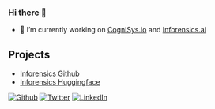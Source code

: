 ### Hi there 👋

- 🔭 I’m currently working on [CogniSys.io](https://cognisys.io) and [Inforensics.ai](https://inforensics.ai)

## Projects
- [Inforensics Github](https://github.com/Inforensics)
- [Inforensics Huggingface](https://huggingface.co/Inforensics)

<p><a href="https://github.com/jaschadub" target="_blank"><img alt="Github" src="https://img.shields.io/badge/GitHub-%2312100E.svg?&style=for-the-badge&logo=Github&logoColor=white" /></a> <a href="https://twitter.com/jascha" target="_blank"><img alt="Twitter" src="https://img.shields.io/badge/twitter-%231DA1F2.svg?&style=for-the-badge&logo=twitter&logoColor=white" /></a> <a href="https://www.linkedin.com/in/jaschaw" target="_blank"><img alt="LinkedIn" src="https://img.shields.io/badge/linkedin-%230077B5.svg?&style=for-the-badge&logo=linkedin&logoColor=white" /></a> 
</p>
